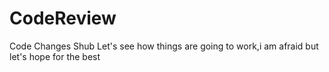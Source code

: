 # CodeReview
Code Changes
Shub Let's see how things are going to work,i am afraid but let's hope for the best
